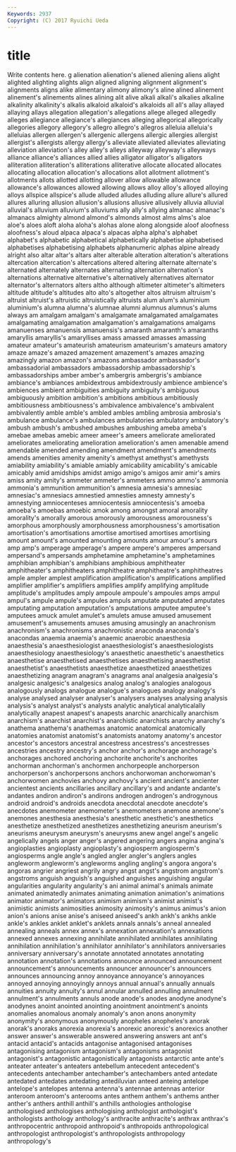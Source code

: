 ```yaml
---
Keywords: 2937 
Copyright: (C) 2017 Ryuichi Ueda
---
```


# title

Write contents here.
g alienation alienation's
aliened aliening aliens alight alighted alighting alights align aligned aligning
alignment alignment's alignments aligns alike alimentary alimony alimony's aline alined
alinement alinement's alinements alines alining alit alive alkali alkali's alkalies
alkaline alkalinity alkalinity's alkalis alkaloid alkaloid's alkaloids all all's allay
allayed allaying allays allegation allegation's allegations allege alleged allegedly alleges
allegiance allegiance's allegiances alleging allegorical allegorically allegories allegory allegory's allegro
allegro's allegros alleluia alleluia's alleluias allergen allergen's allergenic allergens allergic
allergies allergist allergist's allergists allergy allergy's alleviate alleviated alleviates alleviating
alleviation alleviation's alley alley's alleys alleyway alleyway's alleyways alliance alliance's
alliances allied allies alligator alligator's alligators alliteration alliteration's alliterations alliterative
allocate allocated allocates allocating allocation allocation's allocations allot allotment allotment's
allotments allots allotted allotting allover allow allowable allowance allowance's allowances
allowed allowing allows alloy alloy's alloyed alloying alloys allspice allspice's
allude alluded alludes alluding allure allure's allured allures alluring allusion
allusion's allusions allusive allusively alluvia alluvial alluvial's alluvium alluvium's alluviums
ally ally's allying almanac almanac's almanacs almighty almond almond's almonds
almost alms alms's aloe aloe's aloes aloft aloha aloha's alohas
alone along alongside aloof aloofness aloofness's aloud alpaca alpaca's alpacas
alpha alpha's alphabet alphabet's alphabetic alphabetical alphabetically alphabetise alphabetised alphabetises
alphabetising alphabets alphanumeric alphas alpine already alright also altar altar's
altars alter alterable alteration alteration's alterations altercation altercation's altercations altered
altering alternate alternate's alternated alternately alternates alternating alternation alternation's alternations
alternative alternative's alternatively alternatives alternator alternator's alternators alters altho although
altimeter altimeter's altimeters altitude altitude's altitudes alto alto's altogether altos
altruism altruism's altruist altruist's altruistic altruistically altruists alum alum's aluminium
aluminium's alumna alumna's alumnae alumni alumnus alumnus's alums always am
amalgam amalgam's amalgamate amalgamated amalgamates amalgamating amalgamation amalgamation's amalgamations amalgams
amanuenses amanuensis amanuensis's amaranth amaranth's amaranths amaryllis amaryllis's amaryllises amass
amassed amasses amassing amateur amateur's amateurish amateurism amateurism's amateurs amatory
amaze amaze's amazed amazement amazement's amazes amazing amazingly amazon amazon's
amazons ambassador ambassador's ambassadorial ambassadors ambassadorship ambassadorship's ambassadorships amber amber's
ambergris ambergris's ambiance ambiance's ambiances ambidextrous ambidextrously ambience ambience's ambiences
ambient ambiguities ambiguity ambiguity's ambiguous ambiguously ambition ambition's ambitions ambitious
ambitiously ambitiousness ambitiousness's ambivalence ambivalence's ambivalent ambivalently amble amble's ambled
ambles ambling ambrosia ambrosia's ambulance ambulance's ambulances ambulatories ambulatory ambulatory's
ambush ambush's ambushed ambushes ambushing ameba ameba's amebae amebas amebic
ameer ameer's ameers ameliorate ameliorated ameliorates ameliorating amelioration amelioration's amen
amenable amend amendable amended amending amendment amendment's amendments amends amenities
amenity amenity's amethyst amethyst's amethysts amiability amiability's amiable amiably amicability
amicability's amicable amicably amid amidships amidst amigo amigo's amigos amir
amir's amirs amiss amity amity's ammeter ammeter's ammeters ammo ammo's
ammonia ammonia's ammunition ammunition's amnesia amnesia's amnesiac amnesiac's amnesiacs amnestied
amnesties amnesty amnesty's amnestying amniocenteses amniocentesis amniocentesis's amoeba amoeba's amoebas
amoebic amok among amongst amoral amorality amorality's amorally amorous amorously
amorousness amorousness's amorphous amorphously amorphousness amorphousness's amortisation amortisation's amortisations amortise
amortised amortises amortising amount amount's amounted amounting amounts amour amour's
amours amp amp's amperage amperage's ampere ampere's amperes ampersand ampersand's
ampersands amphetamine amphetamine's amphetamines amphibian amphibian's amphibians amphibious amphitheater amphitheater's
amphitheaters amphitheatre amphitheatre's amphitheatres ample ampler amplest amplification amplification's amplifications
amplified amplifier amplifier's amplifiers amplifies amplify amplifying amplitude amplitude's amplitudes
amply ampoule ampoule's ampoules amps ampul ampul's ampule ampule's ampules
ampuls amputate amputated amputates amputating amputation amputation's amputations amputee amputee's
amputees amuck amulet amulet's amulets amuse amused amusement amusement's amusements
amuses amusing amusingly an anachronism anachronism's anachronisms anachronistic anaconda anaconda's
anacondas anaemia anaemia's anaemic anaerobic anaesthesia anaesthesia's anaesthesiologist anaesthesiologist's anaesthesiologists
anaesthesiology anaesthesiology's anaesthetic anaesthetic's anaesthetics anaesthetise anaesthetised anaesthetises anaesthetising anaesthetist
anaesthetist's anaesthetists anaesthetize anaesthetized anaesthetizes anaesthetizing anagram anagram's anagrams anal
analgesia analgesia's analgesic analgesic's analgesics analog analog's analogies analogous analogously
analogs analogue analogue's analogues analogy analogy's analyse analysed analyser analyser's
analysers analyses analysing analysis analysis's analyst analyst's analysts analytic analytical
analyticalally analytically anapest anapest's anapests anarchic anarchically anarchism anarchism's anarchist
anarchist's anarchistic anarchists anarchy anarchy's anathema anathema's anathemas anatomic anatomical
anatomically anatomies anatomist anatomist's anatomists anatomy anatomy's ancestor ancestor's ancestors
ancestral ancestress ancestress's ancestresses ancestries ancestry ancestry's anchor anchor's anchorage
anchorage's anchorages anchored anchoring anchorite anchorite's anchorites anchorman anchorman's anchormen
anchorpeople anchorperson anchorperson's anchorpersons anchors anchorwoman anchorwoman's anchorwomen anchovies anchovy
anchovy's ancient ancient's ancienter ancientest ancients ancillaries ancillary ancillary's and
andante andante's andantes andiron andiron's andirons androgen androgen's androgynous android
android's androids anecdota anecdotal anecdote anecdote's anecdotes anemometer anemometer's anemometers
anemone anemone's anemones anesthesia anesthesia's anesthetic anesthetic's anesthetics anesthetize anesthetized
anesthetizes anesthetizing aneurism aneurism's aneurisms aneurysm aneurysm's aneurysms anew angel
angel's angelic angelically angels anger anger's angered angering angers angina
angina's angioplasties angioplasty angioplasty's angiosperm angiosperm's angiosperms angle angle's angled
angler angler's anglers angles angleworm angleworm's angleworms angling angling's angora
angora's angoras angrier angriest angrily angry angst angst's angstrom angstrom's
angstroms anguish anguish's anguished anguishes anguishing angular angularities angularity angularity's
ani animal animal's animals animate animated animatedly animates animating animation
animation's animations animator animator's animators animism animism's animist animist's animistic
animists animosities animosity animosity's animus animus's anion anion's anions anise
anise's aniseed aniseed's ankh ankh's ankhs ankle ankle's ankles anklet
anklet's anklets annals annals's anneal annealed annealing anneals annex annex's
annexation annexation's annexations annexed annexes annexing annihilate annihilated annihilates annihilating
annihilation annihilation's annihilator annihilator's annihilators anniversaries anniversary anniversary's annotate annotated
annotates annotating annotation annotation's annotations announce announced announcement announcement's announcements
announcer announcer's announcers announces announcing annoy annoyance annoyance's annoyances annoyed
annoying annoyingly annoys annual annual's annually annuals annuities annuity annuity's
annul annular annulled annulling annulment annulment's annulments annuls anode anode's
anodes anodyne anodyne's anodynes anoint anointed anointing anointment anointment's anoints
anomalies anomalous anomaly anomaly's anon anons anonymity anonymity's anonymous anonymously
anopheles anopheles's anorak anorak's anoraks anorexia anorexia's anorexic anorexic's anorexics
another answer answer's answerable answered answering answers ant ant's antacid
antacid's antacids antagonise antagonised antagonises antagonising antagonism antagonism's antagonisms antagonist
antagonist's antagonistic antagonistically antagonists antarctic ante ante's anteater anteater's anteaters
antebellum antecedent antecedent's antecedents antechamber antechamber's antechambers anted antedate antedated
antedates antedating antediluvian anteed anteing antelope antelope's antelopes antenna antenna's
antennae antennas anterior anteroom anteroom's anterooms antes anthem anthem's anthems
anther anther's anthers anthill anthill's anthills anthologies anthologise anthologised anthologises
anthologising anthologist anthologist's anthologists anthology anthology's anthracite anthracite's anthrax anthrax's
anthropocentric anthropoid anthropoid's anthropoids anthropological anthropologist anthropologist's anthropologists anthropology anthropology's
